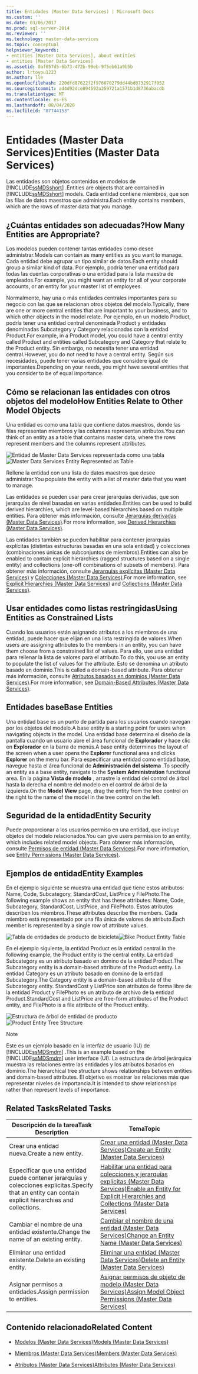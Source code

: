 ```yaml
---
title: Entidades (Master Data Services) | Microsoft Docs
ms.custom: ''
ms.date: 03/06/2017
ms.prod: sql-server-2014
ms.reviewer: ''
ms.technology: master-data-services
ms.topic: conceptual
helpviewer_keywords:
- entities [Master Data Services], about entities
- entities [Master Data Services]
ms.assetid: 0af057d5-6b73-472b-99eb-9f5eb61a9b5b
author: lrtoyou1223
ms.author: lle
ms.openlocfilehash: 220dfd87622f2f976070279dd44bd0732917f952
ms.sourcegitcommit: ad4d92dce894592a259721a1571b1d8736abacdb
ms.translationtype: MT
ms.contentlocale: es-ES
ms.lasthandoff: 08/04/2020
ms.locfileid: "87744153"
---
```

# <a name="entities-master-data-services"></a><span data-ttu-id="a0aec-102">Entidades (Master Data Services)</span><span class="sxs-lookup"><span data-stu-id="a0aec-102">Entities (Master Data Services)</span></span>
  <span data-ttu-id="a0aec-103">Las entidades son objetos contenidos en modelos de [!INCLUDE[ssMDSshort](../includes/ssmdsshort-md.md)] .</span><span class="sxs-lookup"><span data-stu-id="a0aec-103">Entities are objects that are contained in [!INCLUDE[ssMDSshort](../includes/ssmdsshort-md.md)] models.</span></span> <span data-ttu-id="a0aec-104">Cada entidad contiene miembros, que son las filas de datos maestros que administra.</span><span class="sxs-lookup"><span data-stu-id="a0aec-104">Each entity contains members, which are the rows of master data that you manage.</span></span>  
  
## <a name="how-many-entities-are-appropriate"></a><span data-ttu-id="a0aec-105">¿Cuántas entidades son adecuadas?</span><span class="sxs-lookup"><span data-stu-id="a0aec-105">How Many Entities are Appropriate?</span></span>  
 <span data-ttu-id="a0aec-106">Los modelos pueden contener tantas entidades como desee administrar.</span><span class="sxs-lookup"><span data-stu-id="a0aec-106">Models can contain as many entities as you want to manage.</span></span> <span data-ttu-id="a0aec-107">Cada entidad debe agrupar un tipo similar de datos.</span><span class="sxs-lookup"><span data-stu-id="a0aec-107">Each entity should group a similar kind of data.</span></span> <span data-ttu-id="a0aec-108">Por ejemplo, podría tener una entidad para todas las cuentas corporativas o una entidad para la lista maestra de empleados.</span><span class="sxs-lookup"><span data-stu-id="a0aec-108">For example, you might want an entity for all of your corporate accounts, or an entity for your master list of employees.</span></span>  
  
 <span data-ttu-id="a0aec-109">Normalmente, hay una o más entidades centrales importantes para su negocio con las que se relacionan otros objetos del modelo.</span><span class="sxs-lookup"><span data-stu-id="a0aec-109">Typically, there are one or more central entities that are important to your business, and to which other objects in the model relate.</span></span> <span data-ttu-id="a0aec-110">Por ejemplo, en un modelo Product, podría tener una entidad central denominada Product y entidades denominadas Subcategory y Category relacionadas con la entidad Product.</span><span class="sxs-lookup"><span data-stu-id="a0aec-110">For example, in a Product model, you could have a central entity called Product and entities called Subcategory and Category that relate to the Product entity.</span></span> <span data-ttu-id="a0aec-111">Sin embargo, no necesita tener una entidad central.</span><span class="sxs-lookup"><span data-stu-id="a0aec-111">However, you do not need to have a central entity.</span></span> <span data-ttu-id="a0aec-112">Según sus necesidades, puede tener varias entidades que considere igual de importantes.</span><span class="sxs-lookup"><span data-stu-id="a0aec-112">Depending on your needs, you might have several entities that you consider to be of equal importance.</span></span>  
  
## <a name="how-entities-relate-to-other-model-objects"></a><span data-ttu-id="a0aec-113">Cómo se relacionan las entidades con otros objetos del modelo</span><span class="sxs-lookup"><span data-stu-id="a0aec-113">How Entities Relate to Other Model Objects</span></span>  
 <span data-ttu-id="a0aec-114">Una entidad es como una tabla que contiene datos maestros, donde las filas representan miembros y las columnas representan atributos.</span><span class="sxs-lookup"><span data-stu-id="a0aec-114">You can think of an entity as a table that contains master data, where the rows represent members and the columns represent attributes.</span></span>  
  
 <span data-ttu-id="a0aec-115">![Entidad de Master Data Services representada como una tabla](../../2014/master-data-services/media/mds-conc-entity-table.gif "Entidad de Master Data Services representada como una tabla")</span><span class="sxs-lookup"><span data-stu-id="a0aec-115">![Master Data Services Entity Represented as Table](../../2014/master-data-services/media/mds-conc-entity-table.gif "Master Data Services Entity Represented as Table")</span></span>  
  
 <span data-ttu-id="a0aec-116">Rellene la entidad con una lista de datos maestros que desee administrar.</span><span class="sxs-lookup"><span data-stu-id="a0aec-116">You populate the entity with a list of master data that you want to manage.</span></span>  
  
 <span data-ttu-id="a0aec-117">Las entidades se pueden usar para crear jerarquías derivadas, que son jerarquías de nivel basadas en varias entidades.</span><span class="sxs-lookup"><span data-stu-id="a0aec-117">Entities can be used to build derived hierarchies, which are level-based hierarchies based on multiple entities.</span></span> <span data-ttu-id="a0aec-118">Para obtener más información, consulte [Jerarquías derivadas &#40;Master Data Services&#41;](derived-hierarchies-master-data-services.md).</span><span class="sxs-lookup"><span data-stu-id="a0aec-118">For more information, see [Derived Hierarchies &#40;Master Data Services&#41;](derived-hierarchies-master-data-services.md).</span></span>  
  
 <span data-ttu-id="a0aec-119">Las entidades también se pueden habilitar para contener jerarquías explícitas (distintas estructuras basadas en una sola entidad) y colecciones (combinaciones únicas de subconjuntos de miembros).</span><span class="sxs-lookup"><span data-stu-id="a0aec-119">Entities can also be enabled to contain explicit hierarchies (ragged structures based on a single entity) and collections (one-off combinations of subsets of members).</span></span> <span data-ttu-id="a0aec-120">Para obtener más información, consulte [Jerarquías explícitas &#40;Master Data Services&#41;](../../2014/master-data-services/explicit-hierarchies-master-data-services.md) y [Colecciones &#40;Master Data Services&#41;](../../2014/master-data-services/collections-master-data-services.md).</span><span class="sxs-lookup"><span data-stu-id="a0aec-120">For more information, see [Explicit Hierarchies &#40;Master Data Services&#41;](../../2014/master-data-services/explicit-hierarchies-master-data-services.md) and [Collections &#40;Master Data Services&#41;](../../2014/master-data-services/collections-master-data-services.md).</span></span>  
  
## <a name="using-entities-as-constrained-lists"></a><span data-ttu-id="a0aec-121">Usar entidades como listas restringidas</span><span class="sxs-lookup"><span data-stu-id="a0aec-121">Using Entities as Constrained Lists</span></span>  
 <span data-ttu-id="a0aec-122">Cuando los usuarios están asignando atributos a los miembros de una entidad, puede hacer que elijan en una lista restringida de valores.</span><span class="sxs-lookup"><span data-stu-id="a0aec-122">When users are assigning attributes to the members in an entity, you can have them choose from a constrained list of values.</span></span> <span data-ttu-id="a0aec-123">Para ello, use una entidad para rellenar la lista de valores para el atributo.</span><span class="sxs-lookup"><span data-stu-id="a0aec-123">To do this, you use an entity to populate the list of values for the attribute.</span></span> <span data-ttu-id="a0aec-124">Esto se denomina un atributo basado en dominio.</span><span class="sxs-lookup"><span data-stu-id="a0aec-124">This is called a domain-based attribute.</span></span> <span data-ttu-id="a0aec-125">Para obtener más información, consulte [Atributos basados en dominios &#40;Master Data Services&#41;](../../2014/master-data-services/domain-based-attributes-master-data-services.md).</span><span class="sxs-lookup"><span data-stu-id="a0aec-125">For more information, see [Domain-Based Attributes &#40;Master Data Services&#41;](../../2014/master-data-services/domain-based-attributes-master-data-services.md).</span></span>  
  
## <a name="base-entities"></a><span data-ttu-id="a0aec-126">Entidades base</span><span class="sxs-lookup"><span data-stu-id="a0aec-126">Base Entities</span></span>  
 <span data-ttu-id="a0aec-127">Una entidad base es un punto de partida para los usuarios cuando navegan por los objetos del modelo.</span><span class="sxs-lookup"><span data-stu-id="a0aec-127">A base entity is a starting point for users when navigating objects in the model.</span></span> <span data-ttu-id="a0aec-128">Una entidad base determina el diseño de la pantalla cuando un usuario abre el área funcional de **Explorador** y hace clic en **Explorador** en la barra de menús.</span><span class="sxs-lookup"><span data-stu-id="a0aec-128">A base entity determines the layout of the screen when a user opens the **Explorer** functional area and clicks **Explorer** on the menu bar.</span></span> <span data-ttu-id="a0aec-129">Para especificar una entidad como entidad base, navegue hasta el área funcional de **Administración del sistema** .</span><span class="sxs-lookup"><span data-stu-id="a0aec-129">To specify an entity as a base entity, navigate to the **System Administration** functional area.</span></span> <span data-ttu-id="a0aec-130">En la página **Vista de modelo** , arrastre la entidad del control de árbol hasta la derecha el nombre del modelo en el control de árbol de la izquierda.</span><span class="sxs-lookup"><span data-stu-id="a0aec-130">On the **Model View** page, drag the entity from the tree control on the right to the name of the model in the tree control on the left.</span></span>  
  
## <a name="entity-security"></a><span data-ttu-id="a0aec-131">Seguridad de la entidad</span><span class="sxs-lookup"><span data-stu-id="a0aec-131">Entity Security</span></span>  
 <span data-ttu-id="a0aec-132">Puede proporcionar a los usuarios permiso en una entidad, que incluye objetos del modelo relacionados.</span><span class="sxs-lookup"><span data-stu-id="a0aec-132">You can give users permission to an entity, which includes related model objects.</span></span> <span data-ttu-id="a0aec-133">Para obtener más información, consulte [Permisos de entidad &#40;Master Data Services&#41;](../../2014/master-data-services/entity-permissions-master-data-services.md).</span><span class="sxs-lookup"><span data-stu-id="a0aec-133">For more information, see [Entity Permissions &#40;Master Data Services&#41;](../../2014/master-data-services/entity-permissions-master-data-services.md).</span></span>  
  
## <a name="entity-examples"></a><span data-ttu-id="a0aec-134">Ejemplos de entidad</span><span class="sxs-lookup"><span data-stu-id="a0aec-134">Entity Examples</span></span>  
 <span data-ttu-id="a0aec-135">En el ejemplo siguiente se muestra una entidad que tiene estos atributos: Name, Code, Subcategory, StandardCost, ListPrice y FilePhoto.</span><span class="sxs-lookup"><span data-stu-id="a0aec-135">The following example shows an entity that has these attributes: Name, Code, Subcategory, StandardCost, ListPrice, and FilePhoto.</span></span> <span data-ttu-id="a0aec-136">Estos atributos describen los miembros.</span><span class="sxs-lookup"><span data-stu-id="a0aec-136">These attributes describe the members.</span></span> <span data-ttu-id="a0aec-137">Cada miembro está representado por una fila única de valores de atributo.</span><span class="sxs-lookup"><span data-stu-id="a0aec-137">Each member is represented by a single row of attribute values.</span></span>  
  
 <span data-ttu-id="a0aec-138">![Tabla de entidades de producto de bicicleta](../../2014/master-data-services/media/mds-conc-entity-table-w-data.gif "Tabla de entidades de producto de bicicleta")</span><span class="sxs-lookup"><span data-stu-id="a0aec-138">![Bike Product Entity Table](../../2014/master-data-services/media/mds-conc-entity-table-w-data.gif "Bike Product Entity Table")</span></span>  
  
 <span data-ttu-id="a0aec-139">En el ejemplo siguiente, la entidad Product es la entidad central.</span><span class="sxs-lookup"><span data-stu-id="a0aec-139">In the following example, the Product entity is the central entity.</span></span> <span data-ttu-id="a0aec-140">La entidad Subcategory es un atributo basado en domino de la entidad Product.</span><span class="sxs-lookup"><span data-stu-id="a0aec-140">The Subcategory entity is a domain-based attribute of the Product entity.</span></span> <span data-ttu-id="a0aec-141">La entidad Category es un atributo basado en domino de la entidad Subcategory.</span><span class="sxs-lookup"><span data-stu-id="a0aec-141">The Category entity is a domain-based attribute of the Subcategory entity.</span></span> <span data-ttu-id="a0aec-142">StandardCost y ListPrice son atributos de forma libre de la entidad Product y FilePhoto es un atributo de archivo de la entidad Product.</span><span class="sxs-lookup"><span data-stu-id="a0aec-142">StandardCost and ListPrice are free-form attributes of the Product entity, and FilePhoto is a file attribute of the Product entity.</span></span>  
  
 <span data-ttu-id="a0aec-143">![Estructura de árbol de entidad de producto](../../2014/master-data-services/media/mds-conc-entity-ui.gif "Estructura de árbol de entidad de producto")</span><span class="sxs-lookup"><span data-stu-id="a0aec-143">![Product Entity Tree Structure](../../2014/master-data-services/media/mds-conc-entity-ui.gif "Product Entity Tree Structure")</span></span>  
  
> [!NOTE]  
>  <span data-ttu-id="a0aec-144">Este es un ejemplo basado en la interfaz de usuario (IU) de [!INCLUDE[ssMDSmdm](../includes/ssmdsmdm-md.md)] .</span><span class="sxs-lookup"><span data-stu-id="a0aec-144">This is an example based on the [!INCLUDE[ssMDSmdm](../includes/ssmdsmdm-md.md)] user interface (UI).</span></span> <span data-ttu-id="a0aec-145">La estructura de árbol jerárquica muestra las relaciones entre las entidades y los atributos basados en dominio.</span><span class="sxs-lookup"><span data-stu-id="a0aec-145">The hierarchical tree structure shows relationships between entities and domain-based attributes.</span></span> <span data-ttu-id="a0aec-146">El objetivo es mostrar las relaciones más que representar niveles de importancia.</span><span class="sxs-lookup"><span data-stu-id="a0aec-146">It is intended to show relationships rather than represent levels of importance.</span></span>  
  
## <a name="related-tasks"></a><span data-ttu-id="a0aec-147">Related Tasks</span><span class="sxs-lookup"><span data-stu-id="a0aec-147">Related Tasks</span></span>  
  
|<span data-ttu-id="a0aec-148">Descripción de la tarea</span><span class="sxs-lookup"><span data-stu-id="a0aec-148">Task Description</span></span>|<span data-ttu-id="a0aec-149">Tema</span><span class="sxs-lookup"><span data-stu-id="a0aec-149">Topic</span></span>|  
|----------------------|-----------|  
|<span data-ttu-id="a0aec-150">Crear una entidad nueva.</span><span class="sxs-lookup"><span data-stu-id="a0aec-150">Create a new entity.</span></span>|[<span data-ttu-id="a0aec-151">Crear una entidad &#40;Master Data Services&#41;</span><span class="sxs-lookup"><span data-stu-id="a0aec-151">Create an Entity &#40;Master Data Services&#41;</span></span>](../../2014/master-data-services/create-an-entity-master-data-services.md)|  
|<span data-ttu-id="a0aec-152">Especificar que una entidad puede contener jerarquías y colecciones explícitas.</span><span class="sxs-lookup"><span data-stu-id="a0aec-152">Specify that an entity can contain explicit hierarchies and collections.</span></span>|[<span data-ttu-id="a0aec-153">Habilitar una entidad para colecciones y jerarquías explícitas &#40;Master Data Services&#41;</span><span class="sxs-lookup"><span data-stu-id="a0aec-153">Enable an Entity for Explicit Hierarchies and Collections &#40;Master Data Services&#41;</span></span>](../../2014/master-data-services/enable-an-entity-for-explicit-hierarchies-and-collections-master-data-services.md)|  
|<span data-ttu-id="a0aec-154">Cambiar el nombre de una entidad existente.</span><span class="sxs-lookup"><span data-stu-id="a0aec-154">Change the name of an existing entity.</span></span>|[<span data-ttu-id="a0aec-155">Cambiar el nombre de una entidad &#40;Master Data Services&#41;</span><span class="sxs-lookup"><span data-stu-id="a0aec-155">Change an Entity Name &#40;Master Data Services&#41;</span></span>](edit-an-entity-master-data-services.md)|  
|<span data-ttu-id="a0aec-156">Eliminar una entidad existente.</span><span class="sxs-lookup"><span data-stu-id="a0aec-156">Delete an existing entity.</span></span>|[<span data-ttu-id="a0aec-157">Eliminar una entidad &#40;Master Data Services&#41;</span><span class="sxs-lookup"><span data-stu-id="a0aec-157">Delete an Entity &#40;Master Data Services&#41;</span></span>](../../2014/master-data-services/delete-an-entity-master-data-services.md)|  
|<span data-ttu-id="a0aec-158">Asignar permisos a entidades.</span><span class="sxs-lookup"><span data-stu-id="a0aec-158">Assign permission to entities.</span></span>|[<span data-ttu-id="a0aec-159">Asignar permisos de objeto de modelo &#40;Master Data Services&#41;</span><span class="sxs-lookup"><span data-stu-id="a0aec-159">Assign Model Object Permissions &#40;Master Data Services&#41;</span></span>](../../2014/master-data-services/assign-model-object-permissions-master-data-services.md)|  
  
## <a name="related-content"></a><span data-ttu-id="a0aec-160">Contenido relacionado</span><span class="sxs-lookup"><span data-stu-id="a0aec-160">Related Content</span></span>  
  
-   [<span data-ttu-id="a0aec-161">Modelos &#40;Master Data Services&#41;</span><span class="sxs-lookup"><span data-stu-id="a0aec-161">Models &#40;Master Data Services&#41;</span></span>](../../2014/master-data-services/models-master-data-services.md)  
  
-   [<span data-ttu-id="a0aec-162">Miembros &#40;Master Data Services&#41;</span><span class="sxs-lookup"><span data-stu-id="a0aec-162">Members &#40;Master Data Services&#41;</span></span>](../../2014/master-data-services/members-master-data-services.md)  
  
-   [<span data-ttu-id="a0aec-163">Atributos &#40;Master Data Services&#41;</span><span class="sxs-lookup"><span data-stu-id="a0aec-163">Attributes &#40;Master Data Services&#41;</span></span>](../../2014/master-data-services/attributes-master-data-services.md)  
  
  
